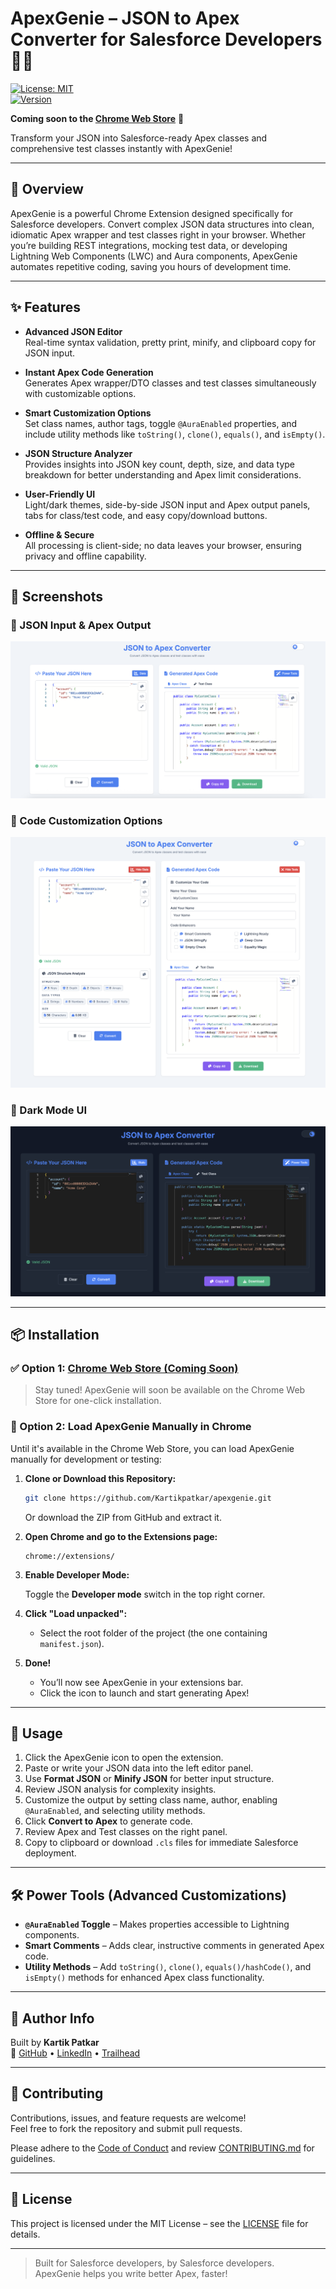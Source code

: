 # ApexGenie – JSON to Apex Converter for Salesforce Developers 🧙‍♂️

[![License: MIT](https://img.shields.io/badge/License-MIT-yellow.svg)](https://opensource.org/licenses/MIT)  
[![Version](https://img.shields.io/badge/Version-1.0.0-blue.svg)](https://github.com/Kartikpatkar/apexgenie) 

**Coming soon to the [Chrome Web Store](#)** 🚀
<!-- Update with real link once published -->
<!--
[![Chrome Web Store](https://img.shields.io/chrome-web-store/v/your-extension-id.svg?label=Chrome%20Web%20Store)](https://chrome.google.com/webstore/detail/your-extension-id)
-->

Transform your JSON into Salesforce-ready Apex classes and comprehensive test classes instantly with ApexGenie!

---

## 🚀 Overview

ApexGenie is a powerful Chrome Extension designed specifically for Salesforce developers. Convert complex JSON data structures into clean, idiomatic Apex wrapper and test classes right in your browser. Whether you’re building REST integrations, mocking test data, or developing Lightning Web Components (LWC) and Aura components, ApexGenie automates repetitive coding, saving you hours of development time.

---

## ✨ Features

- **Advanced JSON Editor**  
  Real-time syntax validation, pretty print, minify, and clipboard copy for JSON input.

- **Instant Apex Code Generation**  
  Generates Apex wrapper/DTO classes and test classes simultaneously with customizable options.

- **Smart Customization Options**  
  Set class names, author tags, toggle `@AuraEnabled` properties, and include utility methods like `toString()`, `clone()`, `equals()`, and `isEmpty()`.

- **JSON Structure Analyzer**  
  Provides insights into JSON key count, depth, size, and data type breakdown for better understanding and Apex limit considerations.

- **User-Friendly UI**  
  Light/dark themes, side-by-side JSON input and Apex output panels, tabs for class/test code, and easy copy/download buttons.

- **Offline & Secure**  
  All processing is client-side; no data leaves your browser, ensuring privacy and offline capability.

---

## 📸 Screenshots

### 🔹 JSON Input & Apex Output

![Editor Screenshot](assets/screenshots/screenshot-editor.png)

### 🔹 Code Customization Options

![Customization Screenshot](assets/screenshots/screenshot-customization.png)

### 🔹 Dark Mode UI

![Dark Mode Screenshot](assets/screenshots/screenshot-darkmode.png)

---

## 📦 Installation

### ✅ Option 1: [Chrome Web Store (Coming Soon)](#)

> Stay tuned! ApexGenie will soon be available on the Chrome Web Store for one-click installation.

<!--
Once published, replace the above with:
[Install from Chrome Web Store](https://chrome.google.com/webstore/detail/your-extension-id)
-->

### 🔧 Option 2: Load ApexGenie Manually in Chrome

Until it's available in the Chrome Web Store, you can load ApexGenie manually for development or testing:

1. **Clone or Download this Repository:**

   ```bash
   git clone https://github.com/Kartikpatkar/apexgenie.git
   ```

   Or download the ZIP from GitHub and extract it.

2. **Open Chrome and go to the Extensions page:**

   ```
   chrome://extensions/
   ```

3. **Enable Developer Mode:**

   Toggle the **Developer mode** switch in the top right corner.

4. **Click "Load unpacked":**

   - Select the root folder of the project (the one containing `manifest.json`).

5. **Done!**

   - You’ll now see ApexGenie in your extensions bar.
   - Click the icon to launch and start generating Apex!

---

## 📖 Usage

1. Click the ApexGenie icon to open the extension.  
2. Paste or write your JSON data into the left editor panel.  
3. Use **Format JSON** or **Minify JSON** for better input structure.  
4. Review JSON analysis for complexity insights.  
5. Customize the output by setting class name, author, enabling `@AuraEnabled`, and selecting utility methods.  
6. Click **Convert to Apex** to generate code.  
7. Review Apex and Test classes on the right panel.  
8. Copy to clipboard or download `.cls` files for immediate Salesforce deployment.

---

## 🛠 Power Tools (Advanced Customizations)

- **`@AuraEnabled` Toggle** – Makes properties accessible to Lightning components.  
- **Smart Comments** – Adds clear, instructive comments in generated Apex code.  
- **Utility Methods** – Add `toString()`, `clone()`, `equals()/hashCode()`, and `isEmpty()` methods for enhanced Apex class functionality.

---

## 🧠 Author Info

Built by **Kartik Patkar**  
🔗 [GitHub](https://github.com/Kartikpatkar) • [LinkedIn](https://linkedin.com/in/kartik-patkar) • [Trailhead](https://www.salesforce.com/trailblazer/kpatkar1)

---

## 🤝 Contributing

Contributions, issues, and feature requests are welcome!  
Feel free to fork the repository and submit pull requests.

Please adhere to the [Code of Conduct](CODE_OF_CONDUCT.md) and review [CONTRIBUTING.md](CONTRIBUTING.md) for guidelines.

---

## 📄 License

This project is licensed under the MIT License – see the [LICENSE](LICENSE) file for details.

---

> Built for Salesforce developers, by Salesforce developers.  
> ApexGenie helps you write better Apex, faster!
